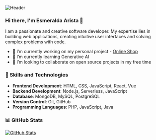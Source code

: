 ![Header](https://github.com/EsmeraldaACar/EsmeraldaACar/assets/63943574/f43dd7eb-b2f2-4d2d-a856-6cbbd1cea0da)

### Hi there, I'm Esmeralda Arista 👋

I am a passionate and creative software developer. My expertise lies in building web applications, creating intuitive user interfaces and solving complex problems with code.

- 🔭 I’m currently working on my personal project - [Online Shop](https://github.com/EsmeraldaACar/Online_Shop)
- 🌱 I’m currently learning Generative AI
- 👯 I’m looking to collaborate on open source projects in my free time

### 🚀 Skills and Technologies

- **Frontend Development**: HTML, CSS, JavaScript, React, Vue
- **Backend Development**: Node.js, Serverless, JavaScript
- **Database**: MongoDB, MySQL, PostgreSQL
- **Version Control**: Git, GitHub
- **Programming Languages**: PHP, JavaScript, Java

### 📊 GitHub Stats

[![GitHub Stats](https://github-readme-stats.vercel.app/api?username=yourusername&show_icons=true&theme=dark)](https://github.com/yourusername)
